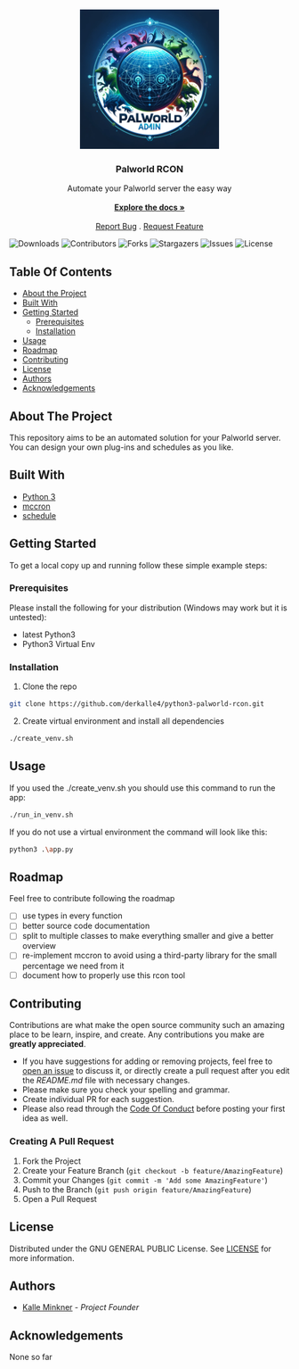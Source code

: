 <br/>
<p align="center">
  <a href="https://github.com/derkalle4/python3-palworld-rcon">
    <img src="images/logo.webp" alt="Logo" width="250" height="250">
  </a>

  <h3 align="center">Palworld RCON</h3>

  <p align="center">
    Automate your Palworld server the easy way
    <br/>
    <br/>
    <a href="https://github.com/derkalle4/python3-palworld-rcon"><strong>Explore the docs »</strong></a>
    <br/>
    <br/>
    <a href="https://github.com/derkalle4/python3-palworld-rcon/issues">Report Bug</a>
    .
    <a href="https://github.com/derkalle4/python3-palworld-rcon/issues">Request Feature</a>
  </p>
</p>

![Downloads](https://img.shields.io/github/downloads/derkalle4/python3-palworld-rcon/total) ![Contributors](https://img.shields.io/github/contributors/derkalle4/python3-palworld-rcon?color=dark-green) ![Forks](https://img.shields.io/github/forks/derkalle4/python3-palworld-rcon?style=social) ![Stargazers](https://img.shields.io/github/stars/derkalle4/python3-palworld-rcon?style=social) ![Issues](https://img.shields.io/github/issues/derkalle4/python3-palworld-rcon) ![License](https://img.shields.io/github/license/derkalle4/python3-palworld-rcon) 

## Table Of Contents

* [About the Project](#about-the-project)
* [Built With](#built-with)
* [Getting Started](#getting-started)
  * [Prerequisites](#prerequisites)
  * [Installation](#installation)
* [Usage](#usage)
* [Roadmap](#roadmap)
* [Contributing](#contributing)
* [License](#license)
* [Authors](#authors)
* [Acknowledgements](#acknowledgements)

## About The Project

This repository aims to be an automated solution for your Palworld server. You can design your own plug-ins and schedules as you like.

## Built With

* [Python 3](https://www.python.org/downloads/)
* [mccron](https://github.com/Tiiffi/mcrcon)
* [schedule](https://schedule.readthedocs.io/en/stable/)

## Getting Started

To get a local copy up and running follow these simple example steps:

### Prerequisites

Please install the following for your distribution (Windows may work but it is untested):

* latest Python3
* Python3 Virtual Env

### Installation

1. Clone the repo

```sh
git clone https://github.com/derkalle4/python3-palworld-rcon.git
```

2. Create virtual environment and install all dependencies

```sh
./create_venv.sh
```

## Usage

If you used the ./create_venv.sh you should use this command to run the app:

```sh
./run_in_venv.sh
```
If you do not use a virtual environment the command will look like this:

```sh
python3 .\app.py
```

## Roadmap

Feel free to contribute following the roadmap

* [ ] use types in every function
* [ ] better source code documentation
* [ ] split to multiple classes to make everything smaller and give a better overview
* [ ] re-implement mccron to avoid using a third-party library for the small percentage we need from it
* [ ] document how to properly use this rcon tool

## Contributing

Contributions are what make the open source community such an amazing place to be learn, inspire, and create. Any contributions you make are **greatly appreciated**.
* If you have suggestions for adding or removing projects, feel free to [open an issue](https://github.com/derkalle4/python3-palworld-rcon/issues/new) to discuss it, or directly create a pull request after you edit the *README.md* file with necessary changes.
* Please make sure you check your spelling and grammar.
* Create individual PR for each suggestion.
* Please also read through the [Code Of Conduct](https://github.com/derkalle4/python3-palworld-rcon/blob/main/CODE_OF_CONDUCT.md) before posting your first idea as well.

### Creating A Pull Request

1. Fork the Project
2. Create your Feature Branch (`git checkout -b feature/AmazingFeature`)
3. Commit your Changes (`git commit -m 'Add some AmazingFeature'`)
4. Push to the Branch (`git push origin feature/AmazingFeature`)
5. Open a Pull Request

## License

Distributed under the GNU GENERAL PUBLIC License. See [LICENSE](https://github.com/derkalle4/python3-palworld-rcon/blob/main/LICENSE) for more information.

## Authors

* [Kalle Minkner](https://github.com/derkalle4) - *Project Founder*

## Acknowledgements

None so far
